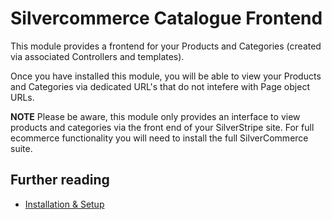 Silvercommerce Catalogue Frontend
=================================

This module provides a frontend for your Products and
Categories (created via associated Controllers and
templates).

Once you have installed this module, you will be able to 
view your Products and Categories via dedicated URL's that do not intefere with Page object URLs.

**NOTE** Please be aware, this module only provides an
interface to view products and categories via the front end
of your SilverStripe site. For full ecommerce functionality
you will need to install the full SilverCommerce suite.

## Further reading

* [Installation & Setup](Installation.md)
